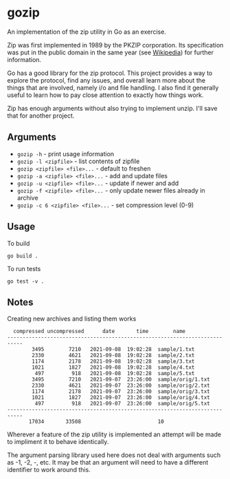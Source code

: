 # gozip
An implementation of the zip utility in Go as an exercise.

Zip was first implemented in 1989 by the PKZIP corporation. Its specification
was put in the public domain in the same year (see
[Wikipedia](https://en.wikipedia.org/wiki/ZIP_(file_format))) for further information.

Go has a good library for the zip protocol. This project provides a way to
explore the protocol, find any issues, and overall learn more about the things
that are involved, namely i/o and file handling. I also find it generally useful
to learn how to pay close attention to exactly how things work.

Zip has enough arguments without also trying to implement unzip. I'll save that
for another project.

## Arguments

* `gozip -h` - print usage information
* `gozip -l <zipfile>` - list contents of zipfile
* `gozip <zipfile> <file>...` - default to freshen
* `gozip -a <zipfile> <file>...` - add and update files
* `gozip -u <zipfile> <file>...` - update if newer and add
* `gozip -f <zipfile> <file>...` - only update newer files already in archive
* `gozip -c 6 <zipfile> <file>...` - set compression level (0-9)

## Usage

To build

`go build .`

To run tests

`go test -v .`

## Notes

Creating new archives and listing them works

```
  compressed uncompressed      date       time        name
---------------------------------------------------------------------------
        3495        7210   2021-09-08  19:02:28  sample/1.txt
        2330        4621   2021-09-08  19:02:28  sample/2.txt
        1174        2178   2021-09-08  19:02:28  sample/3.txt
        1021        1827   2021-09-08  19:02:28  sample/4.txt
         497         918   2021-09-08  19:02:28  sample/5.txt
        3495        7210   2021-09-07  23:26:00  sample/orig/1.txt
        2330        4621   2021-09-07  23:26:00  sample/orig/2.txt
        1174        2178   2021-09-07  23:26:00  sample/orig/3.txt
        1021        1827   2021-09-07  23:26:00  sample/orig/4.txt
         497         918   2021-09-07  23:26:00  sample/orig/5.txt
---------------------------------------------------------------------------
       17034       33508                         10
```

Wherever a feature of the zip utility is implemented an attempt will be made to
impliment it to behave identically.

The argument parsing library used here does not deal with arguments such as -1,
-2, -, etc. It may be that an argument will need to have a different identifier to
work around this.
